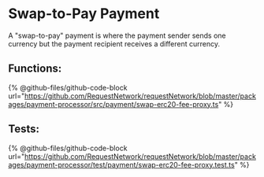 # Swap-to-Pay Payment

A "swap-to-pay" payment is where the payment sender sends one currency but the payment recipient receives a different currency.&#x20;

## Functions:

{% @github-files/github-code-block url="https://github.com/RequestNetwork/requestNetwork/blob/master/packages/payment-processor/src/payment/swap-erc20-fee-proxy.ts" %}

## Tests:

{% @github-files/github-code-block url="https://github.com/RequestNetwork/requestNetwork/blob/master/packages/payment-processor/test/payment/swap-erc20-fee-proxy.test.ts" %}
